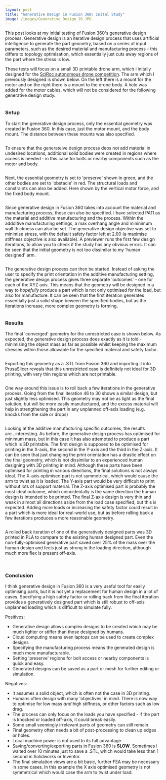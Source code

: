 ```yaml
---
layout: post
title: "Generative Design in Fusion 360: Inital Study"
image: /images/Generative_Design_16.JPG
---
```


This post looks at my initial testing of Fusion 360's generative design process. Generative design is an iterative design process that uses artificial intelligence to generate the part geometry, based on a series of input parameters, such as the desired material and manufacturing process - this differs to topology optimisation, which essentially just cuts away regions of the part where the stress is low.

These tests will focus on a small 3D printable drone arm, which I initally designed for the [SciRoc autonomous drone competition](https://jordancormack.github.io/SciRoc-2019/). The arm which I previously designed is shown below. On the left there is a mount for the motor and on the right there is a mount to the drone body. A hole was added for the motor cables, which will not be considered for the following generative design study.

<img src="/images/Human_Design_1crop.jpg" alt="" class="inline">

### Setup

To start the generative design process, only the essential geometry was created in Fusion 360. In this case, just the motor mount, and the body mount. The distance between these mounts was also specified.

<img src="/images/Generative_Design_1crop.jpg" alt="" class="inline">

To ensure that the generateive design process deos not add material in undesired locations, additional solid bodies were created in regions where access is needed - in this case for bolts or nearby components such as the motor and body.

<img src="/images/Generative_Design_5crop.jpg" alt="" class="inline">

Next, the essential geometry is set to 'preserve' shown in green, and the other bodies are set to 'obstacle' in red. The structural loads and constraints can also be added. Here shown by the vertical motor force, and the fixed body mount.

<img src="/images/Generative_Design_22.JPG" alt="" class="inline">

Since generative design in Fusion 360 takes into account the material and manufacturing process, these can also be specified. I have selected PA11 as the material and additive manufacturing and the process. Within the addditive manufacturing settings, a max overhang angle and mininimum wall thickness can also be set. The generative design objective was set to minimise stress, with the default safety factor left at 2.00 (a maximise stiffness objective is also available). A previewer runs the first few design iterations, to allow you to check if the study has any obvious errors. It can be seen that the initial geometry is not too dissimilar to my 'human designed' arm.

<img src="/images/Generative_Design_13crop.jpg" alt="" class="inline">

The generative design process can then be started. Instead of asking the user to specify the print orientation in the additive manufacturing setting, the generative design process gives three separate 'outcomes' - one for each of the XYZ axis. This means that the geometry will be designed in a way to *hopefully* produce a part which is not only optimised for the load, but also for manufacture. It can be seen that the first iteration generates essentially just a solid shape beween the specified bodies, but as the iterations increase, more complex geometry is forming.

<img src="/images/Generative_Design_23.JPG" alt="" class="inline">

### Results

The final 'converged' geometry for the unrestricted case is shown below. As expected, the generative design process does exactly as it is told - minimising the object mass as far as possible whilst keeping the maximum stresses within those allowable for the specified material and safety factor.

<img src="/images/Generative_Design_16.JPG" alt="" class="inline">

Exporting this geometry as a .STL from Fusion 360 and importing it into PrusaSlicer reveals that this unrestricted case is definitely not ideal for 3D printing, with very thin regions which are not printable.

<img src="/images/Generative_Design_21.JPG" alt="" class="inline">

One way around this issue is to roll back a few iterations in the generative process. Going from the final iteration 46 to 30 shows a similar design, but just slightly less optimised. This geometry may not be as light as the final solution, but will be more easily manufactured, and the excess material will help in strengthening the part in any unplanned off-axis loading (e.g. knocks from the side or drops)

<img src="/images/Generative_Design_19.JPG" alt="" class="inline">

Looking at the additive manufacturing specific outcomes, the results are...interesting. As before, the generative design process has optimised for minimum mass, but in this case it has also attempted to produce a part which is 3D printable. The first design is supposed to be optimised for printing in the X-axis, the second in the Y-axis and the third in the Z-axis. It can be seen that just changing the print orientation has a drastic effect on the final geometry, which is not dissimilar to an experienced human designing with 3D printing in mind. Although these parts have been optimised for printing in various directions, the final solutions is not always ideal. The X-axis optimised part is not symmetrical, which would cause the arm to twist as it is loaded. The Y-axis part would be very difficult to print without lots of support material. The Z-axis optimised part is probably the most ideal outcome, which coincidentally is the same direction the human design is intended to be printed. The final Z-axis design is very thin and weak in almost all directions aside from the load case specified, but this is expected. Adding more loads or increasing the safety factor could result in a part which is more ideal for real-world use, but as before rolling back a few iterations produces a more reasonable geometry.

<img src="/images/Generative_Design_27.JPG" alt="" class="inline">

A rolled back iteration of one of the generatively designed parts was 3D printed in PLA to compare to the existing human designed part. Even the non-fully-optimised generative part saved over 25% of the mass over the human design and feels just as strong in the loading direction, although much more flex is present off-axis.

<img src="/images/Generative_Design_Comp1.jpg" alt="" class="inline">
<img src="/images/Generative_Design_Comp2.jpg" alt="" class="inline">

### Conclusion

I think generative design in Fusion 360 is a very useful tool for easily optimising parts, but it is not yet a replacement for human design in a lot of cases. Specifying a high safety factor or rolling back from the final iteration provides a generatively designed part which is still robust to off-axis unplanned loading which is difficult to simulate fully.

Positives:
* Generative design allows complex designs to be created which may be much lighter or stiffer than those designed by humans.
* Cloud computing means even laptops can be used to create complex designs
* Specifying the manufacturing process means the generated design is much more manufacturable.
* Setting 'preserve' regions for bolt access or nearby components is quick and easy.
* Generated designs can be saved as a part or mesh for further editing or simulation.

Negatives:
* It assumes a solid object, which is often not the case in 3D printing.
* Humans often design with many 'objectives' in mind. There is now way to optimise for low mass *and* high stiffness, or other factors such as low drag.
* The process can only focus on the loads you have specified - if the part is knocked or loaded off-axis, it could break easily.
* Some small seemingly irrelevant parts of geometry can still remain.
* Final geometry often needs a bit of post-processing to clean up edges or holes.
* Local machine power is not used to its full advantage.
* Saving/converting/exporting parts in Fusion 360 is **SLOW**. Sometimes I waited over 10 minutes just to save a .STL, which would take less than 1 second in Solidworks or Inventor.
* The final simulation views are a bit basic, further FEA may be necessary in some cases. In this example the X axis optimised geometry is not symmetrical which would case the arm to twist under load.
